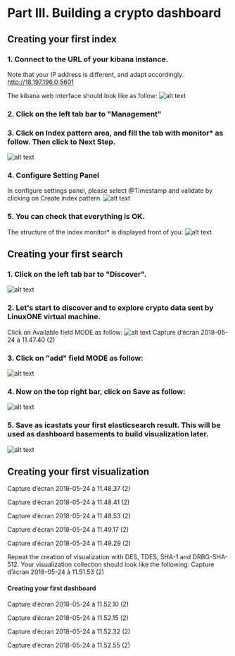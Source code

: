 # Part III. Building a crypto dashboard
## Creating your first index

### 1. Connect to the URL of your kibana instance.
Note that your IP address is different, and adapt accordingly.
http://18.197.196.0:5601

The kibana web interface should look like as follow:
![alt text](https://github.com/guikarai/ELK-CPACF/blob/master/images/Capture%20d%E2%80%99e%CC%81cran%202018-06-20%20a%CC%80%2016.58.10%20(2).png)
  
### 2. Click on the left tab bar to "Management"


### 3. Click on Index pattern area, and fill the tab with monitor* as follow. Then click to Next Step.
![alt text](https://github.com/guikarai/ELK-CPACF/blob/master/images/Capture%20d%E2%80%99%C3%A9cran%202018-05-24%20%C3%A0%2011.44.34%20(2).png)

### 4. Configure Setting Panel
In configure settings panel, please select @Timestamp and validate by clicking on Create index pattern.
![alt text](https://github.com/guikarai/ELK-CPACF/blob/master/images/Capture%20d%E2%80%99%C3%A9cran%202018-05-24%20%C3%A0%2011.46.34%20(2).png)

### 5. You can check that everything is OK. 
The structure of the index monitor* is displayed front of you:
![alt text](https://github.com/guikarai/ELK-CPACF/blob/master/images/Capture%20d%E2%80%99%C3%A9cran%202018-05-24%20%C3%A0%2011.46.45%20(2).png)

## Creating your first search

### 1. Click on the left tab bar to "Discover". 
![alt text](https://github.com/guikarai/ELK-CPACF/blob/master/images/Capture%20d%E2%80%99e%CC%81cran%202018-06-20%20a%CC%80%2017.07.05%20(2).png)

### 2. Let's start to discover and to explore crypto data sent by LinuxONE virtual machine. 
Click on Available field MODE as follow:
![alt text](https://github.com/guikarai/ELK-CPACF/blob/master/images/Capture%20d%E2%80%99%C3%A9cran%202018-05-24%20%C3%A0%2011.46.45%20(2).png)
Capture d’écran 2018-05-24 à 11.47.40 (2)

### 3. Click on "add" field MODE as follow:
![alt text](https://github.com/guikarai/ELK-CPACF/blob/master/images/Capture%20d%E2%80%99%C3%A9cran%202018-05-24%20%C3%A0%2011.47.22%20(2).png)

### 4. Now on the top right bar, click on Save as follow:
![alt text](https://github.com/guikarai/ELK-CPACF/blob/master/images/Capture%20d%E2%80%99%C3%A9cran%202018-05-24%20%C3%A0%2011.47.27%20(2).png)

### 5. Save as icastats your first elasticsearch result. This will be used as dashboard basements to build visualization later.
![alt text](https://github.com/guikarai/ELK-CPACF/blob/master/images/Capture%20d%E2%80%99%C3%A9cran%202018-05-24%20%C3%A0%2011.47.40%20(2).png)

## Creating your first visualization

Capture d’écran 2018-05-24 à 11.48.37 (2)

Capture d’écran 2018-05-24 à 11.48.41 (2)

Capture d’écran 2018-05-24 à 11.48.53 (2)

Capture d’écran 2018-05-24 à 11.49.17 (2)

Capture d’écran 2018-05-24 à 11.49.29 (2)

Repeat the creation of visualization with DES, TDES, SHA-1 and DRBG-SHA-512. Your visualization collection should look like the following:
Capture d’écran 2018-05-24 à 11.51.53 (2)



#### Creating your first dashboard

Capture d’écran 2018-05-24 à 11.52.10 (2)

Capture d’écran 2018-05-24 à 11.52.15 (2)

Capture d’écran 2018-05-24 à 11.52.32 (2)

Capture d’écran 2018-05-24 à 11.52.55 (2)

